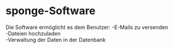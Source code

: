 # sponge-Software

Die Software ermöglicht es dem Benutzer:
  -E-Mails zu versenden
<br>
  -Dateien hochzuladen
<br>
  -Verwaltung der Daten in der Datenbank
